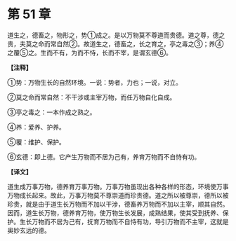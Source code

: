 # 第 51 章

道生之，德畜之，物形之，势①成之。是以万物莫不尊道而贵德。道之尊，德之贵，夫莫之命而常自然②。故道生之，德畜之，长之育之，亭之毒之③；养④之覆⑤之。生而不有，为而不恃，长而不宰，是谓玄德⑥。

**【注释】**


①势：万物生长的自然环境。一说：势者，力也；一说，对立。

②莫之命而常自然：不干涉或主宰万物，而任万物自化自成。

③亭之毒之：一本作成之熟之。

④养：爱养、护养。

⑤覆：维护、保护。

⑥玄德：即上德。它产生万物而不居为己有，养育万物而不自恃有功。


**【译文】**

道生成万事万物，德养育万事万物。万事万物虽现出各种各样的形态，环境使万事万物成长起来。故此，万事万物莫不尊崇道而珍贵德。道之所以被尊崇，德所以被珍贵，就是由于道生长万物而不加以干涉，德畜养万物而不加以主宰，顺其自然。因而，道生长万物，德养育万物，使万物生长发展，成熟结果，使其受到抚养、保护。生长万物而不居为己有，抚育万物而不自恃有功，导引万物而不主宰，这就是奥妙玄远的德。
